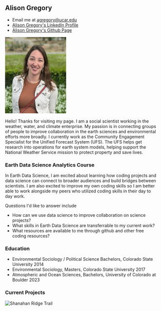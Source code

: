 ## Alison Gregory 
- Email me at agregory@ucar.edu
- [Alison Gregory's LinkedIn Profile](https://www.linkedin.com/in/alison-gregory/)
- [Alison Gregory's Github Page](https://github.com/algrego/algrego.github.io)

<img src="img/headshot.jpeg" width="200" height="250">

Hello! Thanks for visiting my page. I am a social scientist working in the weather, water, and climate enterprise. My passion is in connecting groups of people to improve collaboration in the earth sciences and environmental efforts more broadly. I currently work as the Community Engagement Specialist for the Unified Forecast System (UFS). The UFS helps get research into operations for earth system models, helping support the National Weather Service mission to protect property and save lives.


### **Earth Data Science Analytics Course**

In Earth Data Science, I am excited about learning how coding projects and data science can connect to broader audiences and build bridges between scientists. I am also excited to improve my own coding skills so I am better able to work alongside my peers who utilized coding skills in their day to day work.

Questions I'd like to answer include
- How can we use data science to improve collaboration on science projects?
- What skills in Earth Data Science are transferrable to my current work?
- What resources are available to me through github and other free coding resources?



### **Education**
- Environmental Sociology / Political Science Bachelors, Colorado State University 2014
- Environmental Sociology, Masters, Colorado State University 2017
- Atmospheric and Ocean Sciences, Bachelors, University of Colorado at Boulder 2023

### **Current Projects**

![Shanahan Ridge Trail](https://richwolf.wordpress.com/wp-content/uploads/2015/07/shanahan-ridge-with-bergamot-3-10x5.jpg)
